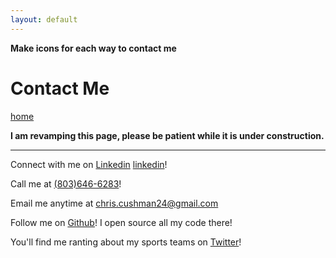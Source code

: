 ```yaml
---
layout: default
---
```


**Make icons for each way to contact me**

# Contact Me

[home](./)

**I am revamping this page, please be patient while it is under construction.**

---

Connect with me on [Linkedin] [linkedin]!

Call me at [(803)646-6283][number]!

Email me anytime at [chris.cushman24@gmail.com][email]

Follow me on [Github][github]! I open source all my code there!

You'll find me ranting about my sports teams on [Twitter][twitter]!

[twitter]: https://twitter.com/used2liveonmars
[github]: https://github.com/usedtoliveonmars
[email]: mailto:chris.cushman24@gmail.com
[number]: tel:8036466283
[linkedin]: https://www.linkedin.com/in/chris-cushman/